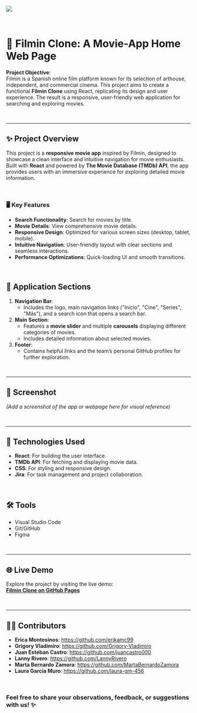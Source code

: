 
![](https://media-hosting.imagekit.io//a2b18ad463704703/filmin-foto-portada.jpeg?Expires=1832017442&Key-Pair-Id=K2ZIVPTIP2VGHC&Signature=MT5aHhn7XpMV-FZLNPxW6IvF11hVA9aWpF5~8egEuxyvi3e5emUgUz0WA1M0redZK8ER-8APVZ3QVXanWMpdWsT8ZyGfI7hoOvd5ZPT-Pg11K05OXQjhviSFSobn62W1jcuHreL3JJ6ciOVOSyjCfpLbvvXotjUn34qfjNNmqzddrq~U1cEOx~xm95GXX4NRxkec-uLnoeeoUD0piudQkkqlHKPcRftPAqU5t5NQiA~FuGy8LgLrVySTtAUu6~9FgfeXmTGfdU44peSJQPEHhE1pMVfoLI07te~ZiSL6Vp0IpjQ7gfnf4yl2bMEpW7R2BHCkuhP4ckmm1EARFHvtHA__) 

<br>

# 🎥 Filmin Clone: A Movie-App Home Web Page

**Project Objective**:  
Filmin is a Spanish online film platform known for its selection of arthouse, independent, and commercial cinema. This project aims to create a functional **Filmin Clone** using React, replicating its design and user experience. The result is a responsive, user-friendly web application for searching and exploring movies.

<br>
<hr>


## ✨ Project Overview  
This project is a **responsive movie app** inspired by Filmin, designed to showcase a clean interface and intuitive navigation for movie enthusiasts. Built with **React** and powered by **The Movie Database (TMDb) API**, the app provides users with an immersive experience for exploring detailed movie information.

<br>

### 🖥️ Key Features
- **Search Functionality**: Search for movies by title.
- **Movie Details**: View comprehensive movie details. 
- **Responsive Design**: Optimized for various screen sizes (desktop, tablet, mobile).
- **Intuitive Navigation**: User-friendly layout with clear sections and seamless interactions.
- **Performance Optimizations**: Quick-loading UI and smooth transitions.

<br>

## 🧩 Application Sections
1. **Navigation Bar**:
   - Includes the logo, main navigation links ("Inicio", "Cine", "Series", "Más"), and a search icon that opens a search bar.  
2. **Main Section**:
   - Features a **movie slider** and multiple **carousels** displaying different categories of movies.  
   - Includes detailed information about selected movies.  
3. **Footer**:
   - Contains helpful links and the team’s personal GitHub profiles for further exploration.

<br>
<hr>


## 📸 Screenshot
*(Add a screenshot of the app or webpage here for visual reference)*

<br>
<hr>


## 🚀 Technologies Used
- **React**: For building the user interface.
- **TMDb API**: For fetching and displaying movie data.
- **CSS**: For styling and responsive design.
- **Jira**: For task management and project collaboration.

<br>

## 🛠️ Tools
- Visual Studio Code
- Git/GitHub
- Figma

<br>
<hr>


## 🌐 Live Demo
Explore the project by visiting the live demo:  
[**Filmin Clone on GitHub Pages**](#)

<br>
<hr>

## 👩‍💻 Contributors
- **Erica Montesinos**:  https://github.com/erikamc99
- **Grigory Vladimiro**: https://github.com/Grigory-Vladimiro  
- **Juan Esteban Castro**: https://github.com/juancastro000  
- **Lanny Rivero**: https://github.com/LannyRivero  
- **Marta Bernardo Zamora**: https://github.com/MartaBernardoZamora  
- **Laura Garcia Muro**: https://github.com/laura-gm-456

<br>


### Feel free to share your observations, feedback, or suggestions with us! ✨  

 

 
